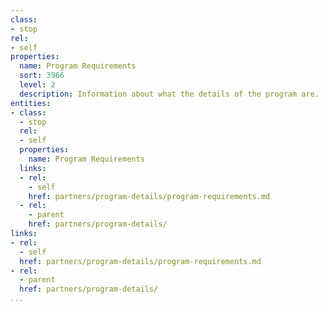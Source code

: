 ```yaml
---
class:
- stop
rel:
- self
properties:
  name: Program Requirements
  sort: 3966
  level: 2
  description: Information about what the details of the program are.
entities:
- class:
  - stop
  rel:
  - self
  properties:
    name: Program Requirements
  links:
  - rel:
    - self
    href: partners/program-details/program-requirements.md
  - rel:
    - parent
    href: partners/program-details/
links:
- rel:
  - self
  href: partners/program-details/program-requirements.md
- rel:
  - parent
  href: partners/program-details/
...
```

